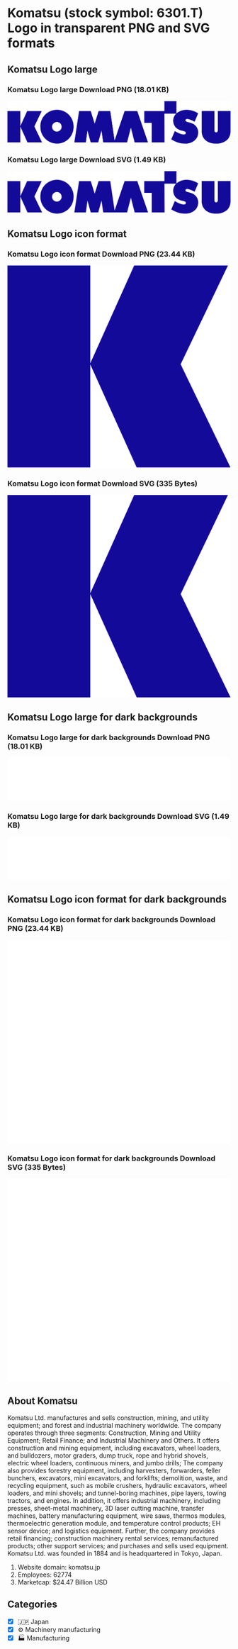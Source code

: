 # Komatsu (stock symbol: 6301.T) Logo in transparent PNG and SVG formats

## Komatsu Logo large

### Komatsu Logo large Download PNG (18.01 KB)

![Komatsu Logo large Download PNG (18.01 KB)](/img/orig/6301.T_BIG-c4ba428f.png)

### Komatsu Logo large Download SVG (1.49 KB)

![Komatsu Logo large Download SVG (1.49 KB)](/img/orig/6301.T_BIG-b392611a.svg)

## Komatsu Logo icon format

### Komatsu Logo icon format Download PNG (23.44 KB)

![Komatsu Logo icon format Download PNG (23.44 KB)](/img/orig/6301.T-2d727627.png)

### Komatsu Logo icon format Download SVG (335 Bytes)

![Komatsu Logo icon format Download SVG (335 Bytes)](/img/orig/6301.T-d789483b.svg)

## Komatsu Logo large for dark backgrounds

### Komatsu Logo large for dark backgrounds Download PNG (18.01 KB)

![Komatsu Logo large for dark backgrounds Download PNG (18.01 KB)](/img/orig/6301.T_BIG.D-2f1f79a7.png)

### Komatsu Logo large for dark backgrounds Download SVG (1.49 KB)

![Komatsu Logo large for dark backgrounds Download SVG (1.49 KB)](/img/orig/6301.T_BIG.D-381b07e3.svg)

## Komatsu Logo icon format for dark backgrounds

### Komatsu Logo icon format for dark backgrounds Download PNG (23.44 KB)

![Komatsu Logo icon format for dark backgrounds Download PNG (23.44 KB)](/img/orig/6301.T.D-d8cddc6c.png)

### Komatsu Logo icon format for dark backgrounds Download SVG (335 Bytes)

![Komatsu Logo icon format for dark backgrounds Download SVG (335 Bytes)](/img/orig/6301.T.D-d51945f7.svg)

## About Komatsu

Komatsu Ltd. manufactures and sells construction, mining, and utility equipment; and forest and industrial machinery worldwide. The company operates through three segments: Construction, Mining and Utility Equipment; Retail Finance; and Industrial Machinery and Others. It offers construction and mining equipment, including excavators, wheel loaders, and bulldozers, motor graders, dump truck, rope and hybrid shovels, electric wheel loaders, continuous miners, and jumbo drills; The company also provides forestry equipment, including harvesters, forwarders, feller bunchers, excavators, mini excavators, and forklifts; demolition, waste, and recycling equipment, such as mobile crushers, hydraulic excavators, wheel loaders, and mini shovels; and tunnel-boring machines, pipe layers, towing tractors, and engines. In addition, it offers industrial machinery, including presses, sheet-metal machinery, 3D laser cutting machine, transfer machines, battery manufacturing equipment, wire saws, thermos modules, thermoelectric generation module, and temperature control products; EH sensor device; and logistics equipment. Further, the company provides retail financing; construction machinery rental services; remanufactured products; other support services; and purchases and sells used equipment. Komatsu Ltd. was founded in 1884 and is headquartered in Tokyo, Japan.

1. Website domain: komatsu.jp
2. Employees: 62774
3. Marketcap: $24.47 Billion USD


## Categories
- [x] 🇯🇵 Japan
- [x] ⚙️ Machinery manufacturing
- [x] 🏭 Manufacturing
